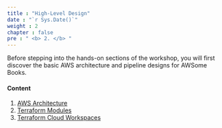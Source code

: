 ```yaml
---
title : "High-Level Design"
date : "`r Sys.Date()`"
weight : 2
chapter : false
pre : " <b> 2. </b> "
---
```


Before stepping into the hands-on sections of the workshop, you will first discover the basic AWS architecture and pipeline designs for AWSome Books.

<!-- {{% notice note %}}
If you missed it, please read [1. Introduction](../1-introduction/) to learn about how crucial it is of developing AnimeHub infrastructure with AWS and Terraform before progressing.
{{% /notice %}} -->

#### Content

1. [AWS Architecture](1-aws-architecture)
2. [Terraform Modules](2-terraform-modules)
3. [Terraform Cloud Workspaces](3-terraform-cloud-workspaces)
<!-- need to remove parenthesis for path in Hugo 0.88.1 for Windows-->


